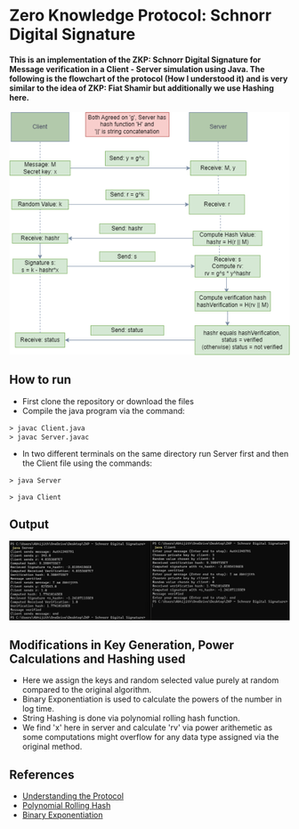 # Zero Knowledge Protocol: Schnorr Digital Signature

#### This is an implementation of the ZKP: Schnorr Digital Signature for Message verification in a Client - Server simulation using Java. The following is the flowchart of the protocol (How I understood it) and is very similar to the idea of ZKP: Fiat Shamir but additionally we use Hashing here.

![](ZKPSS.png)

## How to run

* First clone the repository or download the files
* Compile the java program via the command:
````
> javac Client.java
> javac Server.javac
````
* In two different terminals on the same directory run Server first and then the Client file using the commands:
````
> java Server
````
````
> java Client
````

## Output

![](OutputZKPSS.png)

## Modifications in Key Generation, Power Calculations and Hashing used
* Here we assign the keys and random selected value purely at random compared to the original algorithm. 
* Binary Exponentiation is used to calculate the powers of the number in log time.
* String Hashing is done via polynomial rolling hash function.
* We find 'x' here in server and calculate 'rv' via power arithemetic as some computations might overflow for any data type assigned via the original method.

## References
* [Understanding the Protocol](https://en.wikipedia.org/wiki/Schnorr_signature)
* [Polynomial Rolling Hash](https://cp-algorithms.com/string/string-hashing.html)
* [Binary Exponentiation](https://cp-algorithms.com/algebra/binary-exp.html)

